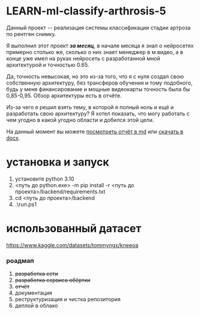 # LEARN-ml-classify-arthrosis-5

Данный проект -- реализация системы классификации стадии артроза по рентген снимку.

Я выполнил этот проект ***за месяц***, в начале месяца я знал о нейросетях примерно столько же, сколько о них знает менеджер в м.видео, а в конце уже имел на руках нейросеть с разработанной мной архитектурой и точностью 0.65.

Да, точность невысокая, но это из-за того, что я с нуля создал свою собственную архитектуру, без трансферов обучения и тому подобного, будь у меня финансирование и мощные видеокарты точность была бы 0,85-0,95. Обзор архитектуры есть в отчёте.

Из-за чего я решил взять тему, в которой я полный ноль и ещё и разработать свою архитектуру? Я хотел показать, что могу работать с чем угодно в какой угодно области и добился этой цели.

На данный момент вы можете [посмотреть отчёт в md](documents/report.md) или [скачать в docx](documents/отчёт%202024.docx).

# установка и запуск
1. установите python 3.10
2. <путь до python.exe> -m pip install -r <путь до проекта>/backend/requirements.txt
3. cd <путь до проекта>/backend
4. .\run.ps1

# использованный датасет
https://www.kaggle.com/datasets/tommyngx/kneeoa

### роадмап
1. ~~разработка сети~~
2. ~~разработка сервиса обёртки~~
3. ~~отчёт~~
4. документация
5. реструктуризация и чистка репозитория
6. деплой в облако
